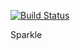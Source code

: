 [![Build Status](https://travis-ci.org/stephanetrou/sparkle.svg?branch=master)](https://travis-ci.org/stephanetrou/sparkle)


Sparkle
